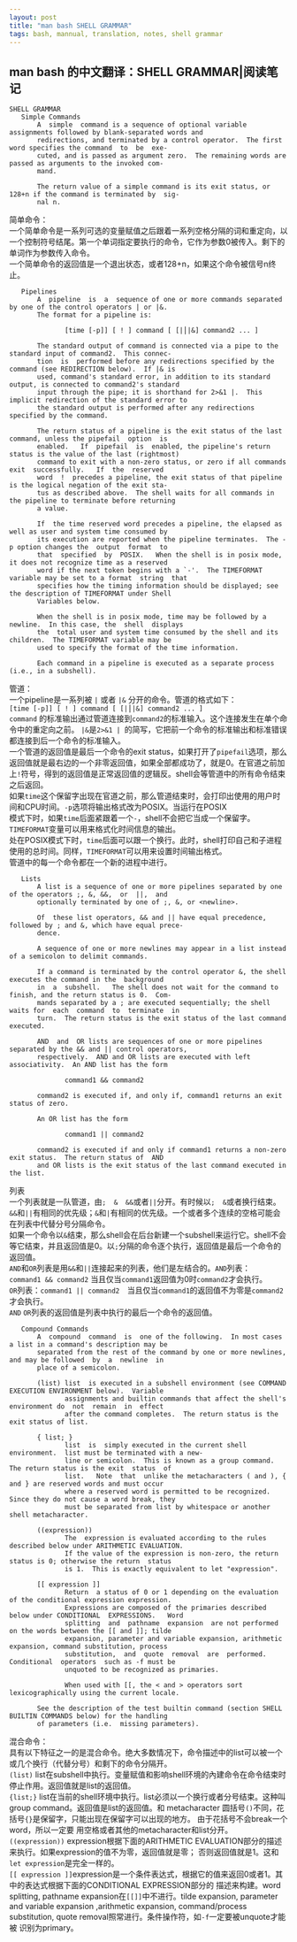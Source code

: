 ```yaml
---
layout: post
title: "man bash SHELL GRAMMAR"
tags: bash, mannual, translation, notes, shell grammar
---
```


## man bash 的中文翻译：SHELL GRAMMAR|阅读笔记

```
SHELL GRAMMAR
   Simple Commands
       A  simple  command is a sequence of optional variable assignments followed by blank-separated words and
       redirections, and terminated by a control operator.  The first word specifies the command  to  be  exe‐
       cuted, and is passed as argument zero.  The remaining words are passed as arguments to the invoked com‐
       mand.

       The return value of a simple command is its exit status, or 128+n if the command is terminated by  sig‐
       nal n.
```

简单命令：　　　　  
	一个简单命令是一系列可选的变量赋值之后跟着一系列空格分隔的词和重定向，以一个控制符号结尾。第一个单词指定要执行的命令，它作为参数0被传入。剩下的单词作为参数传入命令。  
	一个简单命令的返回值是一个退出状态，或者128+n，如果这个命令被信号n终止。  
	
```
   Pipelines
       A  pipeline  is  a  sequence of one or more commands separated by one of the control operators | or |&.
       The format for a pipeline is:

              [time [-p]] [ ! ] command [ [|⎪|&] command2 ... ]

       The standard output of command is connected via a pipe to the standard input of command2.  This connec‐
       tion  is  performed before any redirections specified by the command (see REDIRECTION below).  If |& is
       used, command's standard error, in addition to its standard output, is connected to command2's standard
       input through the pipe; it is shorthand for 2>&1 |.  This implicit redirection of the standard error to
       the standard output is performed after any redirections specified by the command.

       The return status of a pipeline is the exit status of the last command, unless the pipefail  option  is
       enabled.   If  pipefail  is  enabled, the pipeline's return status is the value of the last (rightmost)
       command to exit with a non-zero status, or zero if all commands exit  successfully.   If  the  reserved
       word  !  precedes a pipeline, the exit status of that pipeline is the logical negation of the exit sta‐
       tus as described above.  The shell waits for all commands in the pipeline to terminate before returning
       a value.

       If  the time reserved word precedes a pipeline, the elapsed as well as user and system time consumed by
       its execution are reported when the pipeline terminates.  The -p option changes the  output  format  to
       that  specified  by  POSIX.   When the shell is in posix mode, it does not recognize time as a reserved
       word if the next token begins with a `-'.  The TIMEFORMAT variable may be set to a format  string  that
       specifies how the timing information should be displayed; see the description of TIMEFORMAT under Shell
       Variables below.

       When the shell is in posix mode, time may be followed by a newline.  In this case, the  shell  displays
       the  total user and system time consumed by the shell and its children.  The TIMEFORMAT variable may be
       used to specify the format of the time information.

       Each command in a pipeline is executed as a separate process (i.e., in a subshell).
```

管道：  
	一个pipeline是一系列被 `|` 或者 `|&` 分开的命令。管道的格式如下：  
	```
	[time [-p]] [ ! ] command [ [|⎪|&] command2 ... ]
	```   
	`command` 的标准输出通过管道连接到`command2`的标准输入。这个连接发生在单个命令中的重定向之前。 `|&`是`2>&1 | `的简写，它把前一个命令的标准输出和标准错误都连接到后一个命令的标准输入。  
	一个管道的返回值是最后一个命令的exit status，如果打开了`pipefail`选项，那么返回值就是最右边的一个非零返回值，如果全部都成功了，就是0。在官道之前加上`!`符号，得到的返回值是正常返回值的逻辑反。shell会等管道中的所有命令结束之后返回。  
	如果`time`这个保留字出现在官道之前，那么管道结束时，会打印出使用的用户时间和CPU时间。`-p`选项将输出格式改为POSIX。当运行在POSIX  
	模式下时，如果`time`后面紧跟着一个`-`，shell不会把它当成一个保留字。`TIMEFORMAT`变量可以用来格式化时间信息的输出。  
	处在POSIX模式下时，`time`后面可以跟一个换行。此时，shell打印自己和子进程使用的总时间。同样，`TIMEFORMAT`可以用来设置时间输出格式。  
	管道中的每一个命令都在一个新的进程中进行。  

```
   Lists
       A list is a sequence of one or more pipelines separated by one of the operators ;, &, &&,  or  ||,  and
       optionally terminated by one of ;, &, or <newline>.

       Of  these list operators, && and || have equal precedence, followed by ; and &, which have equal prece‐
       dence.

       A sequence of one or more newlines may appear in a list instead of a semicolon to delimit commands.

       If a command is terminated by the control operator &, the shell executes the command in the  background
       in  a  subshell.   The shell does not wait for the command to finish, and the return status is 0.  Com‐
       mands separated by a ; are executed sequentially; the shell waits for  each  command  to  terminate  in
       turn.  The return status is the exit status of the last command executed.

       AND  and  OR lists are sequences of one or more pipelines separated by the && and || control operators,
       respectively.  AND and OR lists are executed with left associativity.  An AND list has the form

              command1 && command2

       command2 is executed if, and only if, command1 returns an exit status of zero.

       An OR list has the form

              command1 || command2

       command2 is executed if and only if command1 returns a non-zero exit status.  The return status of  AND
       and OR lists is the exit status of the last command executed in the list.
```
列表  
	一个列表就是一队管道，由`;`　`&`　`&&`或者`||`分开。有时候以`;`　`&`或者换行结束。`&&`和`||`有相同的优先级；`&`和`|`有相同的优先级。一个或者多个连续的空格可能会在列表中代替分号分隔命令。  
	如果一个命令以`&`结束，那么shell会在后台新建一个subshell来运行它。shell不会等它结束，并且返回值是0。以`;`分隔的命令逐个执行，返回值是最后一个命令的返回值。  
	`AND`和`OR`列表是用`&&`和`||`连接起来的列表，他们是左结合的。`AND`列表：  
	`command1 && command2` 当且仅当`command1`返回值为0时`command2`才会执行。   
	`OR`列表：`command1 || command2`　当且仅当`command1`的返回值不为零是`command2`才会执行。   
	`AND` `OR`列表的返回值是列表中执行的最后一个命令的返回值。  
	

```
   Compound Commands
       A  compound  command  is  one of the following.  In most cases a list in a command's description may be
       separated from the rest of the command by one or more newlines, and may be followed  by  a  newline  in
       place of a semicolon.

       (list) list  is executed in a subshell environment (see COMMAND EXECUTION ENVIRONMENT below).  Variable
              assignments and builtin commands that affect the shell's environment do  not  remain  in  effect
              after the command completes.  The return status is the exit status of list.

       { list; }
              list  is  simply executed in the current shell environment.  list must be terminated with a new‐
              line or semicolon.  This is known as a group command.  The return status is the exit  status  of
              list.   Note  that  unlike the metacharacters ( and ), { and } are reserved words and must occur
              where a reserved word is permitted to be recognized.  Since they do not cause a word break, they
              must be separated from list by whitespace or another shell metacharacter.

       ((expression))
              The  expression is evaluated according to the rules described below under ARITHMETIC EVALUATION.
              If the value of the expression is non-zero, the return status is 0; otherwise the return  status
              is 1.  This is exactly equivalent to let "expression".

       [[ expression ]]
              Return  a status of 0 or 1 depending on the evaluation of the conditional expression expression.
              Expressions are composed of the primaries described below under CONDITIONAL  EXPRESSIONS.   Word
              splitting  and  pathname  expansion  are not performed on the words between the [[ and ]]; tilde
              expansion, parameter and variable expansion, arithmetic expansion, command substitution, process
              substitution,  and  quote  removal  are  performed.   Conditional  operators  such as -f must be
              unquoted to be recognized as primaries.

              When used with [[, the < and > operators sort lexicographically using the current locale.

       See the description of the test builtin command (section SHELL BUILTIN COMMANDS below) for the handling
       of parameters (i.e.  missing parameters).

```

混合命令：  
	具有以下特征之一的是混合命令。绝大多数情况下，命令描述中的list可以被一个或几个换行（代替分号）和剩下的命令分隔开。  
	`(list)` list在subshell中执行。变量赋值和影响shell环境的內建命令在命令结束时停止作用。返回值就是list的返回值。  
	`{list;}` list在当前的shell环境中执行。list必须以一个换行或者分号结束。这种叫group command。返回值是list的返回值。和
	metacharacter 圆括号`()`不同，花括号`{}`是保留字，只能出现在保留字可以出现的地方。 由于花括号不会break一个word，所以一定要
	用空格或者其他的metacharacter和list分开。   
	`((expression))` expression根据下面的ARITHMETIC EVALUATION部分的描述来执行。如果expression的值不为零，返回值就是零；
	否则返回值就是1。这和`let expression`是完全一样的。  
	`[[ expression ]]`expression是一个条件表达式，根据它的值来返回0或者1。其中的表达式根据下面的CONDITIONAL EXPRESSION部分的
	描述来构建。word splitting, pathname expansion在`[[]]`中不进行。tilde expansion, parameter and variable expansion
	,arithmetic expansion, command/process substitution, quote removal照常进行。条件操作符，如`-f`一定要被unquote才能被
	识别为primary。
	

